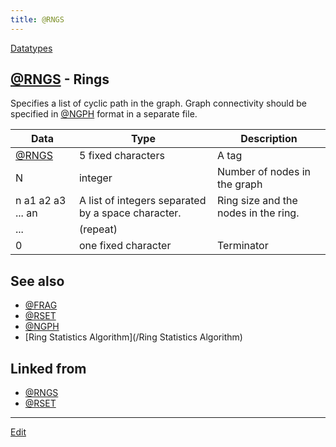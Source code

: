 ```yaml
---
title: @RNGS
---
```

[Datatypes](/Datatypes)


## [@RNGS](/@RNGS) - Rings

Specifies a list of cyclic path in the graph. Graph connectivity should be specified in [@NGPH](/@NGPH) format in a separate file.



|Data|Type|Description |
|-----|-----|-----|
|[@RNGS](/@RNGS)|5 fixed characters|A tag |
|N|integer|Number of nodes in the graph |
|n a1 a2 a3 ... an|A list of integers separated by a space character.|Ring size and the nodes in the ring. |
|...|(repeat)| |
|0|one fixed character|Terminator |



## See also

* [@FRAG](/@FRAG)
* [@RSET](/@RSET)
* [@NGPH](/@NGPH)
* [Ring Statistics Algorithm](/Ring Statistics Algorithm)




## Linked from

* [@RNGS](/@RNGS)
* [@RSET](/@RSET)


----

[Edit](https://github.com/vitroid/vitroid.github.io/edit/master/MD/@RNGS.md)

